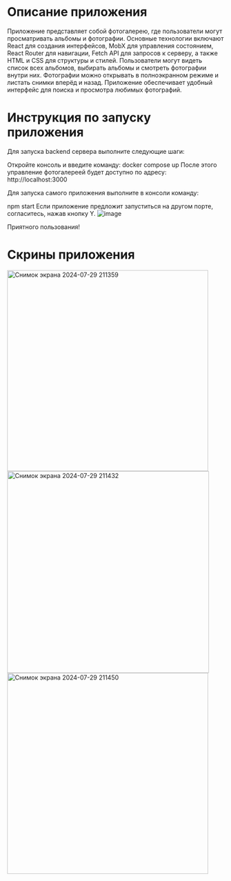 # Описание приложения

Приложение представляет собой фотогалерею, где пользователи могут просматривать альбомы и фотографии. Основные технологии включают React для создания интерфейсов, MobX для управления состоянием, React Router для навигации, Fetch API для запросов к серверу, а также HTML и CSS для структуры и стилей. Пользователи могут видеть список всех альбомов, выбирать альбомы и смотреть фотографии внутри них. Фотографии можно открывать в полноэкранном режиме и листать снимки вперёд и назад. Приложение обеспечивает удобный интерфейс для поиска и просмотра любимых фотографий.

# Инструкция по запуску приложения

Для запуска backend сервера выполните следующие шаги:

Откройте консоль и введите команду:
docker compose up
После этого управление фотогалереей будет доступно по адресу:
http://localhost:3000

Для запуска самого приложения выполните в консоли команду:

npm start
Если приложение предложит запуститься на другом порте, согласитесь, нажав кнопку Y.
![image](https://github.com/user-attachments/assets/97f46332-21a6-4f39-ac9b-35b2885c876c)

Приятного пользования!

# Скрины приложения

<img width="466" alt="Снимок экрана 2024-07-29 211359" src="https://github.com/user-attachments/assets/f32d345a-6171-44f4-8998-df449f04b9b8">
<img width="468" alt="Снимок экрана 2024-07-29 211432" src="https://github.com/user-attachments/assets/b1f4a889-ada7-410c-a293-34ef44823c31">
<img width="466" alt="Снимок экрана 2024-07-29 211450" src="https://github.com/user-attachments/assets/c3b1aa58-a07f-49f6-b11d-ae8347ac0e69">



